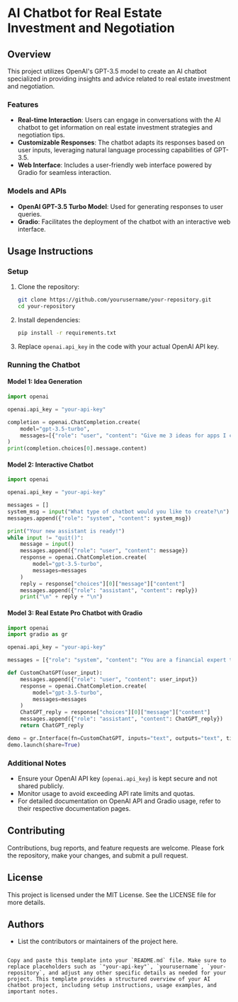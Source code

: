 # AI Chatbot for Real Estate Investment and Negotiation

## Overview

This project utilizes OpenAI's GPT-3.5 model to create an AI chatbot specialized in providing insights and advice related to real estate investment and negotiation.

### Features

- **Real-time Interaction**: Users can engage in conversations with the AI chatbot to get information on real estate investment strategies and negotiation tips.
- **Customizable Responses**: The chatbot adapts its responses based on user inputs, leveraging natural language processing capabilities of GPT-3.5.
- **Web Interface**: Includes a user-friendly web interface powered by Gradio for seamless interaction.

### Models and APIs

- **OpenAI GPT-3.5 Turbo Model**: Used for generating responses to user queries.
- **Gradio**: Facilitates the deployment of the chatbot with an interactive web interface.

## Usage Instructions

### Setup

1. Clone the repository:
   ```bash
   git clone https://github.com/yourusername/your-repository.git
   cd your-repository

2. Install dependencies:
   ```bash
   pip install -r requirements.txt
   ```

3. Replace `openai.api_key` in the code with your actual OpenAI API key.

### Running the Chatbot

#### Model 1: Idea Generation

```python
import openai

openai.api_key = "your-api-key"

completion = openai.ChatCompletion.create(
    model="gpt-3.5-turbo",
    messages=[{"role": "user", "content": "Give me 3 ideas for apps I could build with OpenAI APIs"}]
)
print(completion.choices[0].message.content)
```

#### Model 2: Interactive Chatbot

```python
import openai

openai.api_key = "your-api-key"

messages = []
system_msg = input("What type of chatbot would you like to create?\n")
messages.append({"role": "system", "content": system_msg})

print("Your new assistant is ready!")
while input != "quit()":
    message = input()
    messages.append({"role": "user", "content": message})
    response = openai.ChatCompletion.create(
        model="gpt-3.5-turbo",
        messages=messages
    )
    reply = response["choices"][0]["message"]["content"]
    messages.append({"role": "assistant", "content": reply})
    print("\n" + reply + "\n")
```

#### Model 3: Real Estate Pro Chatbot with Gradio

```python
import openai
import gradio as gr

openai.api_key = "your-api-key"

messages = [{"role": "system", "content": "You are a financial expert that specializes in real estate investment and negotiation"}]

def CustomChatGPT(user_input):
    messages.append({"role": "user", "content": user_input})
    response = openai.ChatCompletion.create(
        model="gpt-3.5-turbo",
        messages=messages
    )
    ChatGPT_reply = response["choices"][0]["message"]["content"]
    messages.append({"role": "assistant", "content": ChatGPT_reply})
    return ChatGPT_reply

demo = gr.Interface(fn=CustomChatGPT, inputs="text", outputs="text", title="Real Estate Pro")
demo.launch(share=True)
```

### Additional Notes

- Ensure your OpenAI API key (`openai.api_key`) is kept secure and not shared publicly.
- Monitor usage to avoid exceeding API rate limits and quotas.
- For detailed documentation on OpenAI API and Gradio usage, refer to their respective documentation pages.

## Contributing

Contributions, bug reports, and feature requests are welcome. Please fork the repository, make your changes, and submit a pull request.

## License

This project is licensed under the MIT License. See the LICENSE file for more details.

## Authors

- List the contributors or maintainers of the project here.

```

Copy and paste this template into your `README.md` file. Make sure to replace placeholders such as `"your-api-key"`, `yourusername`, `your-repository`, and adjust any other specific details as needed for your project. This template provides a structured overview of your AI chatbot project, including setup instructions, usage examples, and important notes.
